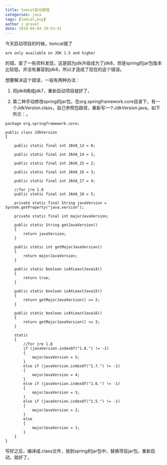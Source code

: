 ```yaml
---
title: tomcat启动报错
categories: java 
tags: [tomcat,bug] 
aothor : gravel 
date: 2018-04-04 20:54:41 
---
```


今天启动项目的时候，tomcat报了
```
are only available on JDK 1.5 and higher
```
的错。查了一些资料发现，这是因为jdk升级成为了jdk8，但是spring的jar包版本比较低，并没有兼容到jdk8，所以才造成了现在的这个错误。

<!--more-->

想要解决这个错误，一般有两种办法：

1. 将jdk8换成jdk7，重新启动项目就好了。

2. 第二种手动修改spring的jar包，在org.springframework.core目录下，有一个JdkVersion.class，自己参照包路径，重新写一个JdkVersion.java，如下所示：。<!-- more -->

```
package org.springframework.core;  
  
public class JdkVersion  
{  
      
    public static final int JAVA_13 = 0;  
      
    public static final int JAVA_14 = 1;  
      
    public static final int JAVA_15 = 2;  
      
    public static final int JAVA_16 = 3;  
      
    public static final int JAVA_17 = 4;  
      
    //for jre 1.8  
    public static final int JAVA_18 = 5;  
      
    private static final String javaVersion = System.getProperty("java.version");  
      
    private static final int majorJavaVersion;  
      
    public static String getJavaVersion()  
    {  
        return javaVersion;  
    }  
      
    public static int getMajorJavaVersion()  
    {  
        return majorJavaVersion;  
    }  
      
    public static boolean isAtLeastJava14()  
    {  
        return true;  
    }  
      
    public static boolean isAtLeastJava15()  
    {  
        return getMajorJavaVersion() >= 2;  
    }  
      
    public static boolean isAtLeastJava16()  
    {  
        return getMajorJavaVersion() >= 3;  
    }  
      
    static  
    {  
        //for jre 1.8  
        if (javaVersion.indexOf("1.8.") != -1)  
        {  
            majorJavaVersion = 5;  
        }  
        else if (javaVersion.indexOf("1.7.") != -1)  
        {  
            majorJavaVersion = 4;  
        }  
        else if (javaVersion.indexOf("1.6.") != -1)  
        {  
            majorJavaVersion = 3;  
        }  
        else if (javaVersion.indexOf("1.5.") != -1)  
        {  
            majorJavaVersion = 2;  
        }  
        else  
        {  
            majorJavaVersion = 1;  
        }  
    }  
} 
```
写好之后，编译成.class文件，放到spring的jar包中，替换项目jar包，重新启动，就好了。